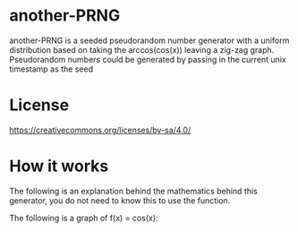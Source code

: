 # another-PRNG
another-PRNG is a seeded pseudorandom number generator with a uniform distribution based on taking the arccos(cos(x)) leaving a zig-zag graph.
Pseudorandom numbers could be generated by passing in the current unix timestamp as the seed

# License
https://creativecommons.org/licenses/by-sa/4.0/


# How it works

The following is an explanation behind the mathematics behind this generator, you do not need to know this to use the function.

The following is a graph of f(x) = cos(x):
